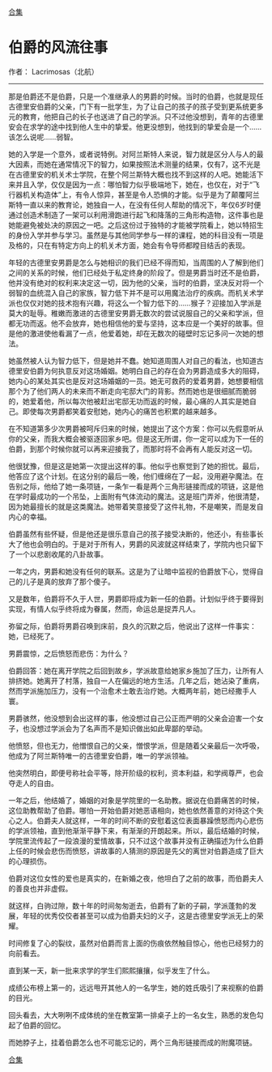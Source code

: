 [合集](../同人目录.md)

# 伯爵的风流往事

作者： Lacrimosas（北航）

---------

那是伯爵还不是伯爵，只是一个准继承人的男爵的时候。当时的伯爵，也就是现任古德里安伯爵的父亲，门下有一批学生，为了让自己的孩子的孩子受到更系统更多元的教育，他把自己的长子也送进了自己的学派。只不过他没想到，青年的古德里安会在求学的途中找到他人生中的挚爱。他更没想到，他找到的挚爱会是一个……该怎么说呢……弱智。

她的入学是一个意外，或者说特例。对阿兰斯特人来说，智力就是区分人与人的最大因素，而她在通常情况下的智力，如果按照法术测量的结果，仅有7，这不光是在古德里安的机关术士学院，在整个阿兰斯特大概也找不到这样的人吧。她能活下来并且入学，仅仅是因为一点：哪怕智力似乎极端地下，她在，也仅在，对于“飞行器机关构造体”上，有令人惊异，甚至是令人恐惧的才能。似乎是为了颠覆阿兰斯特一直以来的教育论，她独自一人，在没有任何人帮助的情况下，年仅6岁时便通过创造术制造了一架可以利用滑跑进行起飞和降落的三角形构造物，这件事也是她能避免被处决的原因之一吧。之后这份过于独特的才能被学院看上，她以特招生的身份入学并参与学习。虽然是与其他同学参与一样的课程，她的科目没有一项是及格的，只在有特定方向上的机关术方面，她会有令导师都瞠目结舌的表现。

年轻的古德里安男爵是怎么与她相识的我们已经不得而知，当周围的人了解到他们之间的关系的时候，他们已经处于私定终身的阶段了。但是男爵当时还不是伯爵，他并没有绝对的权利来决定这一切，因为他的父亲，当时的伯爵，坚决反对将一个弱智的血统混入自己的家族，智力低下并不是可以用魔法治疗的疾病。而机关术学派也仅仅对她的技术抱有兴趣，将这么一个智力低下的……猴子？迎接加入学派是莫大的耻辱。稚嫩而激进的古德里安男爵无数次的尝试说服自己的父亲和学派，但都无功而返。他不会放弃，她也相信他的爱与坚持，这本应是一个美好的故事。但是他的激进使他看漏了一点，他爱着她，却在无数次的碰壁时忘记多问一次她的想法。

她虽然被人认为智力低下，但是她并不蠢。她知道周围人对自己的看法，也知道古德里安伯爵为何执意反对这场婚姻。她明白自己的存在会为男爵造成多大的阻碍，她内心的某处其实也是反对这场婚姻的一员。她无可救药的爱着男爵，她想要相信那个为了他们两人的未来而不断走向宅邸大门的背影。然而她也是很细腻而脆弱的，她爱着他，所以每次他被赶出宅邸无功而返的时候，最心痛的人其实是她自己。即使每次男爵都笑着安慰她，她内心的痛苦也积累的越来越多。

在不知道第多少次男爵被呵斥归来的时候，她提出了这个方案：你可以先假意听从你的父亲，而我大概会被驱逐回家乡吧。但是这无所谓，你一定可以成为下一任的伯爵，到那个时候你就可以再来迎接我了，而那时将不会再有人能反对这一切。

他很犹豫，但是这是她第一次提出这样的事。他似乎也察觉到了她的担忧。最后，他答应了这个计划。在这分别的最后一晚，他们缠绵在了一起，没用避孕魔法。在告别之际，他给了她一条项链，一条乍一看是两个三角形链接而成的项链，这是他在学时最成功的一个吊坠，上面附有气体流动的魔法。这是班门弄斧，他很清楚，因为她最擅长的就是这类魔法。她带着笑意接受了这件礼物，不是嘲笑，而是发自内心的幸福。

伯爵虽然有些怀疑，但是他还是很乐意自己的孩子接受决断的，他还小，有些事长大了他也会明白的。于是对于所有人，男爵的风波就这样结束了，学院内也只留下了一个以悲剧收尾的八卦故事。

一年之内，男爵和她没有任何的联系。这是为了让暗中监视的伯爵放下心，觉得自己的儿子是真的放弃了那个傻子。

又是数年，伯爵将不久于人世，男爵即将成为新一任的伯爵。计划似乎终于要得到实现，有情人似乎终将成为眷属，然而，命运总是捉弄凡人。

弥留之际，伯爵将男爵召唤到床前，良久的沉默之后，他说出了这样一件事实：她，已经死了。

男爵震惊，之后愤怒而悲伤：为什么？

伯爵回答：她在离开学院之后回到故乡，学派故意给她家乡施加了压力，让所有人排挤她。她离开了村落，独自一人在偏远的地方生活。几年之后，她沾染了重病，然而学派施加压力，没有一个治愈术士敢去治疗她。大概两年前，她已经撒手人寰。

男爵骇然，他没想到会出这样的事，他没想过自己公正而严明的父亲会迫害一个女子，也没想过学派会为了名声而不是知识做出如此卑鄙的举动。

他愤怒，但也无力，他憎恨自己的父亲，憎恨学派，但是随着父亲最后一次呼吸，他成为了阿兰斯特唯一的古德里安伯爵，唯一的学派领袖。

他突然明白，即便号称社会平等，除开阶级的权利，资本利益，和学阀尊严，也会夺走人的自由。

一年之后，他结婚了，婚姻的对象是学院里的一名助教。据说在伯爵痛苦的时候，这位助教帮助了伯爵。哪怕一开始伯爵对她恶语相向，她也依然善意的对待这个失心之人。伯爵夫人就这样，一年的时间不断的安慰着这位表面暴躁愤怒而内心悲伤的学派领袖，直到他渐渐平静下来，有渐渐的开朗起来。所以，最后结婚的时候，学院里流传起了一段浪漫的爱情故事，只不过这个故事并没有正确描述为什么伯爵上任的时候会悲伤而愤怒，讲故事的人猜测的原因是先父的离世对伯爵造成了巨大的心理损伤。

伯爵对这位女性的爱也是真实的，在新婚之夜，他坦白了之前的故事，而伯爵夫人的善良也并非虚假。

就这样，白驹过隙，数十年的时间匆匆逝去，伯爵有了新的子嗣，学派蓬勃的发展，年轻的优秀佼佼者甚至可以成为伯爵夫妇的义子，这是古德里安学派无上的荣耀。

时间修复了心的裂纹，虽然对伯爵而言上面的伤痕依然触目惊心，他也已经努力的向前看去。

直到某一天，新一批来求学的学生们熙熙攘攘，似乎发生了什么。

成绩公布榜上第一的，远远甩开其他人的一名学生，她的姓氏吸引了来视察的伯爵的目光。

回头看去，大大咧咧不成体统的坐在教室第一排桌子上的一名女生，熟悉的发色勾起了伯爵的回忆。

而她脖子上，挂着伯爵怎么也不可能忘记的，两个三角形链接而成的附魔项链。

[合集](../同人目录.md)